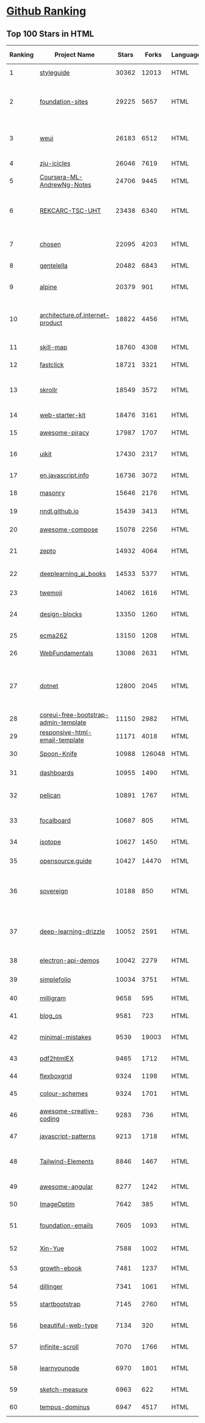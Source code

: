 [Github Ranking](../README.md)
==========

## Top 100 Stars in HTML

| Ranking | Project Name | Stars | Forks | Language | Open Issues | Description | Last Commit |
| ------- | ------------ | ----- | ----- | -------- | ----------- | ----------- | ----------- |
| 1 | [styleguide](https://github.com/google/styleguide) | 30362 | 12013 | HTML | 182 | Style guides for Google-originated open-source projects | 2022-04-13T03:47:39Z |
| 2 | [foundation-sites](https://github.com/foundation/foundation-sites) | 29225 | 5657 | HTML | 31 | The most advanced responsive front-end framework in the world. Quickly create prototypes and production code for sites that work on any kind of device. | 2022-04-14T21:35:32Z |
| 3 | [weui](https://github.com/Tencent/weui) | 26183 | 6512 | HTML | 41 | A UI library by WeChat official design team, includes the most useful widgets/modules in mobile web applications. | 2022-04-10T04:14:36Z |
| 4 | [zju-icicles](https://github.com/QSCTech/zju-icicles) | 26046 | 7619 | HTML | 6 | 浙江大学课程攻略共享计划 | 2022-04-15T08:47:22Z |
| 5 | [Coursera-ML-AndrewNg-Notes](https://github.com/fengdu78/Coursera-ML-AndrewNg-Notes) | 24706 | 9445 | HTML | 46 | 吴恩达老师的机器学习课程个人笔记 | 2022-03-21T10:04:32Z |
| 6 | [REKCARC-TSC-UHT](https://github.com/PKUanonym/REKCARC-TSC-UHT) | 23438 | 6340 | HTML | 10 | 清华大学计算机系课程攻略 Guidance for courses in Department of Computer Science and Technology, Tsinghua University | 2022-02-21T02:24:00Z |
| 7 | [chosen](https://github.com/harvesthq/chosen) | 22095 | 4203 | HTML | 243 | Deprecated - Chosen is a library for making long, unwieldy select boxes more friendly. | 2021-08-07T00:48:15Z |
| 8 | [gentelella](https://github.com/ColorlibHQ/gentelella) | 20482 | 6843 | HTML | 30 | Free Bootstrap 4 Admin Dashboard Template | 2022-03-14T03:31:22Z |
| 9 | [alpine](https://github.com/alpinejs/alpine) | 20379 | 901 | HTML | 6 | A rugged, minimal framework for composing JavaScript behavior in your markup.  | 2022-04-15T11:06:53Z |
| 10 | [architecture.of.internet-product](https://github.com/davideuler/architecture.of.internet-product) | 18822 | 4456 | HTML | 8 | 互联网公司技术架构，微信/淘宝/微博/腾讯/阿里/美团点评/百度/Google/Facebook/Amazon/eBay的架构，欢迎PR补充 | 2021-12-05T04:53:06Z |
| 11 | [skill-map](https://github.com/TeamStuQ/skill-map) | 18760 | 4308 | HTML | 69 | 程序员技能图谱 | 2021-12-30T01:39:23Z |
| 12 | [fastclick](https://github.com/ftlabs/fastclick) | 18721 | 3321 | HTML | 211 | Polyfill to remove click delays on browsers with touch UIs | 2021-08-13T16:01:47Z |
| 13 | [skrollr](https://github.com/Prinzhorn/skrollr) | 18549 | 3572 | HTML | 243 | Stand-alone parallax scrolling library for mobile (Android + iOS) and desktop. No jQuery. Just plain JavaScript (and some love). | 2018-01-23T20:05:59Z |
| 14 | [web-starter-kit](https://github.com/google/web-starter-kit) | 18476 | 3161 | HTML | 50 | Web Starter Kit - a workflow for multi-device websites | 2022-04-12T23:56:12Z |
| 15 | [awesome-piracy](https://github.com/Igglybuff/awesome-piracy) | 17987 | 1707 | HTML | 128 | A curated list of awesome warez and piracy links | 2022-04-09T06:36:41Z |
| 16 | [uikit](https://github.com/uikit/uikit) | 17430 | 2317 | HTML | 691 | A lightweight and modular front-end framework for developing fast and powerful web interfaces | 2022-04-14T15:03:11Z |
| 17 | [en.javascript.info](https://github.com/javascript-tutorial/en.javascript.info) | 16736 | 3072 | HTML | 64 | Modern JavaScript Tutorial  | 2022-04-16T05:43:35Z |
| 18 | [masonry](https://github.com/desandro/masonry) | 15646 | 2176 | HTML | 55 | :love_hotel: Cascading grid layout plugin | 2021-10-03T09:17:12Z |
| 19 | [nndl.github.io](https://github.com/nndl/nndl.github.io) | 15439 | 3413 | HTML | 63 | 《神经网络与深度学习》 邱锡鹏著 Neural Network and Deep Learning  | 2021-12-09T02:58:42Z |
| 20 | [awesome-compose](https://github.com/docker/awesome-compose) | 15078 | 2256 | HTML | 28 | Awesome Docker Compose samples | 2022-04-13T20:56:05Z |
| 21 | [zepto](https://github.com/madrobby/zepto) | 14932 | 4064 | HTML | 69 | Zepto.js is a minimalist JavaScript library for modern browsers, with a jQuery-compatible API | 2022-04-15T02:41:06Z |
| 22 | [deeplearning_ai_books](https://github.com/fengdu78/deeplearning_ai_books) | 14533 | 5377 | HTML | 49 | deeplearning.ai（吴恩达老师的深度学习课程笔记及资源） | 2022-03-08T22:44:25Z |
| 23 | [twemoji](https://github.com/twitter/twemoji) | 14062 | 1616 | HTML | 42 | Emoji for everyone. https://twemoji.twitter.com/ | 2022-03-31T03:25:55Z |
| 24 | [design-blocks](https://github.com/froala/design-blocks) | 13350 | 1260 | HTML | 23 | A set of 170+ Bootstrap based design blocks ready to be used to create clean modern websites. | 2021-02-24T13:00:52Z |
| 25 | [ecma262](https://github.com/tc39/ecma262) | 13150 | 1208 | HTML | 277 | Status, process, and documents for ECMA-262 | 2022-04-16T22:43:29Z |
| 26 | [WebFundamentals](https://github.com/google/WebFundamentals) | 13086 | 2631 | HTML | 1169 | Best practices for modern web development | 2022-04-08T14:00:30Z |
| 27 | [dotnet](https://github.com/microsoft/dotnet) | 12800 | 2045 | HTML | 208 | This repo is the official home of .NET on GitHub. It's a great starting point to find many .NET OSS projects from Microsoft and the community, including many that are part of the .NET Foundation. | 2022-03-11T02:23:03Z |
| 28 | [coreui-free-bootstrap-admin-template](https://github.com/coreui/coreui-free-bootstrap-admin-template) | 11150 | 2982 | HTML | 24 | Free Bootstrap 5 admin & dashboard template  | 2022-04-09T07:17:46Z |
| 29 | [responsive-html-email-template](https://github.com/leemunroe/responsive-html-email-template) | 11171 | 4018 | HTML | 2 | A free simple responsive HTML email template | 2022-03-12T17:45:40Z |
| 30 | [Spoon-Knife](https://github.com/octocat/Spoon-Knife) | 10988 | 126048 | HTML | 1416 | This repo is for demonstration purposes only. | 2022-04-17T02:59:00Z |
| 31 | [dashboards](https://github.com/keen/dashboards) | 10955 | 1490 | HTML | 0 | Responsive dashboard templates 📊✨ | 2021-11-02T12:25:42Z |
| 32 | [pelican](https://github.com/getpelican/pelican) | 10891 | 1767 | HTML | 52 | Static site generator that supports Markdown and reST syntax. Powered by Python. | 2022-04-03T06:11:00Z |
| 33 | [focalboard](https://github.com/mattermost/focalboard) | 10687 | 805 | HTML | 486 | Focalboard is an open source, self-hosted alternative to Trello, Notion, and Asana. | 2022-04-16T11:43:47Z |
| 34 | [isotope](https://github.com/metafizzy/isotope) | 10627 | 1450 | HTML | 55 | :revolving_hearts: Filter & sort magical layouts | 2021-09-24T03:20:14Z |
| 35 | [opensource.guide](https://github.com/github/opensource.guide) | 10427 | 14470 | HTML | 0 | 📚 Community guides for open source creators | 2022-04-15T04:45:54Z |
| 36 | [sovereign](https://github.com/sovereign/sovereign) | 10188 | 850 | HTML | 83 | A set of Ansible playbooks to build and maintain your own private cloud: email, calendar, contacts, file sync, IRC bouncer, VPN, and more. | 2021-07-09T13:37:45Z |
| 37 | [deep-learning-drizzle](https://github.com/kmario23/deep-learning-drizzle) | 10052 | 2591 | HTML | 3 | Drench yourself in Deep Learning, Reinforcement Learning, Machine Learning, Computer Vision, and NLP by learning from these exciting lectures!! | 2022-04-10T19:33:15Z |
| 38 | [electron-api-demos](https://github.com/electron/electron-api-demos) | 10042 | 2279 | HTML | 41 | Explore the Electron APIs | 2022-03-28T07:50:41Z |
| 39 | [simplefolio](https://github.com/cobiwave/simplefolio) | 10034 | 3751 | HTML | 27 | ⚡️ A minimal portfolio template for Developers | 2022-04-12T21:56:16Z |
| 40 | [milligram](https://github.com/milligram/milligram) | 9658 | 595 | HTML | 30 | A minimalist CSS framework. | 2021-12-12T17:27:25Z |
| 41 | [blog_os](https://github.com/phil-opp/blog_os) | 9581 | 723 | HTML | 50 | Writing an OS in Rust | 2022-04-11T04:10:15Z |
| 42 | [minimal-mistakes](https://github.com/mmistakes/minimal-mistakes) | 9539 | 19003 | HTML | 10 | :triangular_ruler: Jekyll theme for building a personal site, blog, project documentation, or portfolio. | 2022-04-16T10:34:58Z |
| 43 | [pdf2htmlEX](https://github.com/coolwanglu/pdf2htmlEX) | 9465 | 1712 | HTML | 231 | Convert PDF to HTML without losing text or format. | 2019-08-16T18:39:59Z |
| 44 | [flexboxgrid](https://github.com/kristoferjoseph/flexboxgrid) | 9324 | 1198 | HTML | 48 | Grid based on CSS3 flexbox | 2020-10-01T09:36:06Z |
| 45 | [colour-schemes](https://github.com/daylerees/colour-schemes) | 9324 | 1701 | HTML | 54 | Colour schemes for a variety of editors created by Dayle Rees. | 2020-11-11T18:28:33Z |
| 46 | [awesome-creative-coding](https://github.com/terkelg/awesome-creative-coding) | 9283 | 736 | HTML | 1 | Creative Coding: Generative Art, Data visualization, Interaction Design, Resources. | 2022-04-05T12:30:42Z |
| 47 | [javascript-patterns](https://github.com/shichuan/javascript-patterns) | 9213 | 1718 | HTML | 15 | JavaScript Patterns | 2020-10-02T05:20:06Z |
| 48 | [Tailwind-Elements](https://github.com/mdbootstrap/Tailwind-Elements) | 8846 | 1467 | HTML | 16 | 𝙃𝙪𝙜𝙚 collection of Tailwind components, sections and templates 😎 - FREE for commercial use | 2022-04-14T11:24:31Z |
| 49 | [awesome-angular](https://github.com/PatrickJS/awesome-angular) | 8277 | 1242 | HTML | 0 | :page_facing_up: A curated list of awesome Angular resources | 2022-04-15T22:20:47Z |
| 50 | [ImageOptim](https://github.com/ImageOptim/ImageOptim) | 7642 | 385 | HTML | 158 | GUI image optimizer for Mac | 2022-03-25T09:59:14Z |
| 51 | [foundation-emails](https://github.com/foundation/foundation-emails) | 7605 | 1093 | HTML | 176 | Quickly create responsive HTML emails that work on any device and client. Even Outlook. | 2022-04-11T05:43:29Z |
| 52 | [Xin-Yue](https://github.com/sikaozhe1997/Xin-Yue) | 7588 | 1002 | HTML | 38 | 岳昕：致北大师生与北大外国语学院的一封公开信 | 2019-05-04T17:07:56Z |
| 53 | [growth-ebook](https://github.com/phodal/growth-ebook) | 7481 | 1237 | HTML | 0 | Growth Engineering: The Definitive Guide。全栈增长工程师指南 | 2018-01-14T23:53:26Z |
| 54 | [dillinger](https://github.com/joemccann/dillinger) | 7341 | 1061 | HTML | 102 | The last Markdown editor, ever. | 2022-03-10T17:46:18Z |
| 55 | [startbootstrap](https://github.com/BlackrockDigital/startbootstrap) | 7145 | 2760 | HTML | 3 | A library of free and open source Bootstrap themes and templates | 2020-10-12T20:57:37Z |
| 56 | [beautiful-web-type](https://github.com/ubuwaits/beautiful-web-type) | 7134 | 320 | HTML | 3 | In-depth guide to the best open-source typefaces: https://beautifulwebtype.com | 2021-05-09T18:05:31Z |
| 57 | [infinite-scroll](https://github.com/metafizzy/infinite-scroll) | 7070 | 1766 | HTML | 38 | 📜 Automatically add next page | 2022-02-24T06:33:26Z |
| 58 | [learnyounode](https://github.com/workshopper/learnyounode) | 6970 | 1801 | HTML | 103 | Learn You The Node.js For Much Win! An intro to Node.js via a set of self-guided workshops. | 2021-12-04T20:27:04Z |
| 59 | [sketch-measure](https://github.com/utom/sketch-measure) | 6963 | 622 | HTML | 399 | Make it a fun to create spec for developers and teammates | 2021-02-17T02:24:57Z |
| 60 | [tempus-dominus](https://github.com/Eonasdan/tempus-dominus) | 6947 | 4517 | HTML | 22 | A powerful Date/time picker widget. | 2022-04-15T01:34:44Z |

